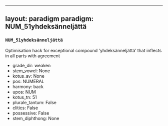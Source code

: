 
---
layout: paradigm
paradigm: NUM_51yhdeksänneljättä
---
### ` NUM_51yhdeksänneljättä `

Optimisation hack for exceptional compound ’yhdeksänneljättä’ that inflects in all parts with agreement
* grade_dir: weaken
* stem_vowel: None
* kotus_av: None
* pos: NUMERAL
* harmony: back
* upos: NUM
* kotus_tn: 51
* plurale_tantum: False
* clitics: False
* possessive: False
* stem_diphthong: None
